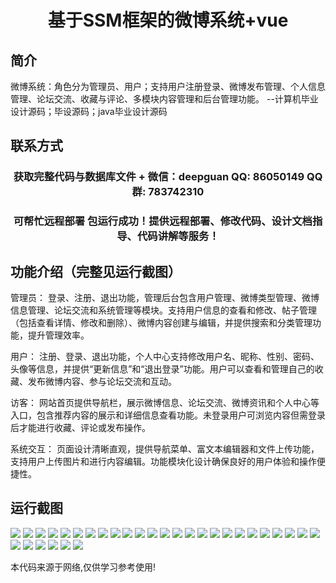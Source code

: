 <p><h1 align="center">基于SSM框架的微博系统+vue</h1></p>

## 简介
微博系统：角色分为管理员、用户；支持用户注册登录、微博发布管理、个人信息管理、论坛交流、收藏与评论、多模块内容管理和后台管理功能。    --计算机毕业设计源码；毕设源码；java毕业设计源码


## 联系方式
<p><h3 align="center">获取完整代码与数据库文件 + 微信：deepguan QQ: 86050149 QQ群: 783742310</h3></p>
<p><h3 align="center">可帮忙远程部署 包运行成功！提供远程部署、修改代码、设计文档指导、代码讲解等服务！</h3></p>

## 功能介绍（完整见运行截图）
管理员： 登录、注册、退出功能，管理后台包含用户管理、微博类型管理、微博信息管理、论坛交流和系统管理等模块。支持用户信息的查看和修改、帖子管理（包括查看详情、修改和删除）、微博内容创建与编辑，并提供搜索和分类管理功能，提升管理效率。

用户： 注册、登录、退出功能，个人中心支持修改用户名、昵称、性别、密码、头像等信息，并提供“更新信息”和“退出登录”功能。用户可以查看和管理自己的收藏、发布微博内容、参与论坛交流和互动。

访客： 网站首页提供导航栏，展示微博信息、论坛交流、微博资讯和个人中心等入口，包含推荐内容的展示和详细信息查看功能。未登录用户可浏览内容但需登录后才能进行收藏、评论或发布操作。

系统交互： 页面设计清晰直观，提供导航菜单、富文本编辑器和文件上传功能，支持用户上传图片和进行内容编辑。功能模块化设计确保良好的用户体验和操作便捷性。


## 运行截图
![](img/001.jpg)
![](img/002.jpg)
![](img/003.jpg)
![](img/004.jpg)
![](img/005.jpg)
![](img/006.jpg)
![](img/007.jpg)
![](img/008.jpg)
![](img/009.jpg)
![](img/010.jpg)
![](img/011.jpg)
![](img/012.jpg)
![](img/013.jpg)
![](img/014.jpg)
![](img/015.jpg)
![](img/016.jpg)
![](img/017.jpg)
![](img/018.jpg)
![](img/019.jpg)
![](img/020.jpg)
![](img/021.jpg)
![](img/022.jpg)
![](img/023.jpg)
![](img/024.jpg)
![](img/025.jpg)
![](img/026.jpg)
![](img/027.jpg)
![](img/028.jpg)
![](img/029.jpg)
![](img/030.jpg)
![](img/031.jpg)

<p>本代码来源于网络,仅供学习参考使用!</p>
